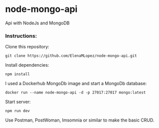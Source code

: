 # node-mongo-api
Api with NodeJs and MongoDB


### Instructions:

Clone this repository:

```git clone https://github.com/ElenaMLopez/node-mongo-api.git```

Install dependencies:

```npm install```

I used a Dockerhub MongoDb image and start a MongoDb database:

```docker run --name node-mongo-api -d -p 27017:27017 mongo:latest```

Start server:

```npm run dev```

Use Postman, PostWoman, Imsomnia or similar to make the basic CRUD.

